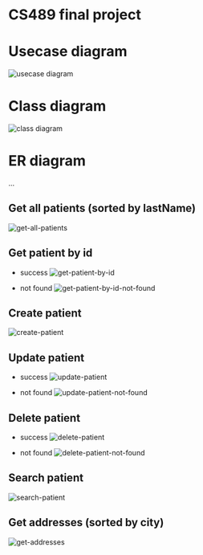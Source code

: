 # CS489 final project

# Usecase diagram

![usecase diagram](./diagram/img/usecase_diagram.png)

# Class diagram

![class diagram](./diagram/img/class_diagram.png)

# ER diagram

...

## Get all patients (sorted by lastName)

![get-all-patients](./screenshot/get-all-patient.png)

## Get patient by id

- success
  ![get-patient-by-id](./screenshot/get-patient-by-id.png)

- not found
  ![get-patient-by-id-not-found](./screenshot/get-patient-by-id_not-found.png)

## Create patient

![create-patient](./screenshot/create-patient.png)

## Update patient

- success
  ![update-patient](./screenshot/update-patient.png)

- not found
  ![update-patient-not-found](./screenshot/update-patient_not-found.png)

## Delete patient

- success
  ![delete-patient](./screenshot/delete-patient.png)

- not found
  ![delete-patient-not-found](./screenshot/delete-patient_not-found.png)

## Search patient

![search-patient](./screenshot/search-patient.png)

## Get addresses (sorted by city)

![get-addresses](./screenshot/get-addresses.png)
